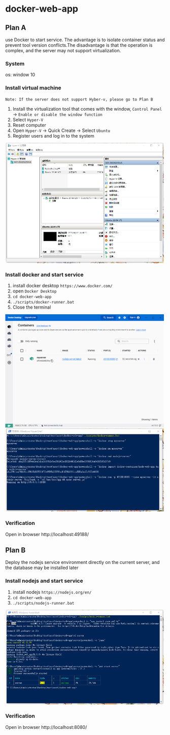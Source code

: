 # docker-web-app

## Plan A
use Docker to start service. The advantage is to isolate container status and prevent tool version conflicts.The disadvantage is that the operation is complex, and the server may not support virtualization.

### System
os: window 10

### Install virtual machine
`Note: If the server does not support Hyber-v, please go to Plan B`
1. Install the virtualization tool that comes with the window, `Control Panel` -> `Enable or disable the window function`
2. Select `Hyper-V`
3. Reset computer
4. Open `Hyper-V` -> Quick Create -> Select `Ubuntu`
5. Register users and log in to the system

<img src="./images/hyper-v.png" width="500px" />

### Install docker and start service
1. install docker desktop `https://www.docker.com/`
2. open `Docker Desktop`
3. `cd docker-web-app`
4. `./scripts/docker-runner.bat`
5. Close the terminal

<img src="./images/docker.png" width="500px" />
<img src="./images/docker-run.png" width="500px" />

### Verification
Open in browser http://localhost:49188/

## Plan B
Deploy the nodejs service environment directly on the current server, and the database may be installed later

### Install nodejs and start service
1. install nodejs `https://nodejs.org/en/`
2. `cd docker-web-app`
3. `./scripts/nodejs-runner.bat`

<img src="./images/node-run.png" width="500px" />

### Verification
Open in browser http://localhost:8080/

